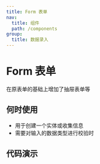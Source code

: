 ```yaml
---
title: Form 表单
nav:
  title: 组件
  path: /components
group:
  title: 数据录入
---
```


# Form 表单

在原表单的基础上增加了抽屉表单等

## 何时使用

- 用于创建一个实体或收集信息
- 需要对输入的数据类型进行校验时

## 代码演示

<code src="./demos/drawer.tsx" title="抽屉表单" description="抽屉表单" />
